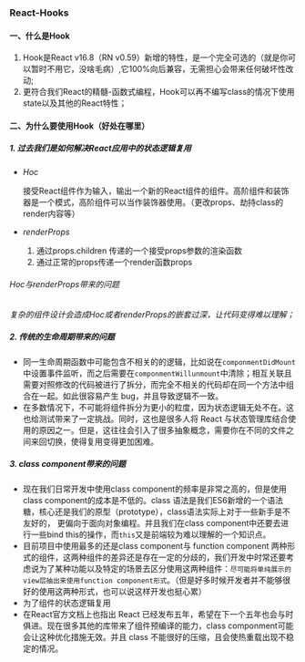 ### React-Hooks

#### 一、什么是Hook 

1. Hook是React v16.8（RN v0.59）新增的特性，是一个完全可选的（就是你可以暂时不用它，没啥毛病）,它100%向后兼容，无需担心会带来任何破坏性改动;
2. 更符合我们React的精髓-函数式编程，Hook可以再不编写class的情况下使用state以及其他的React特性；

#### 二、为什么要使用Hook（好处在哪里）

##### 1. 过去我们是如何解决React应用中的状态逻辑复用

- *Hoc* 

  接受React组件作为输入，输出一个新的React组件的组件。高阶组件和装饰器是一个模式，高阶组件可以当作装饰器使用。（更改props、劫持class的render内容等）

- *renderProps*

  1. 通过props.children 传递的一个接受props参数的渲染函数
  2. 通过正常的props传递一个render函数props

###### Hoc与renderProps带来的问题	

*复杂的组件设计会造成Hoc或者renderProps的嵌套过深，让代码变得难以理解；*

##### 2.  传统的生命周期带来的问题

- 同一生命周期函数中可能包含不相关的的逻辑，比如说在`componmentDidMount`中设置事件监听，而之后需要在`componmentWillunmount`中清除；相互关联且需要对照修改的代码被进行了拆分，而完全不相关的代码却在同一个方法中组合在一起。如此很容易产生 bug，并且导致逻辑不一致。
- 在多数情况下，不可能将组件拆分为更小的粒度，因为状态逻辑无处不在。这也给测试带来了一定挑战。同时，这也是很多人将 React 与状态管理库结合使用的原因之一。但是，这往往会引入了很多抽象概念，需要你在不同的文件之间来回切换，使得复用变得更加困难。

##### 3. class component带来的问题

- 现在我们日常开发中使用class component的频率是非常之高的，但是使用class component的成本是不低的。class 语法是我们ES6新增的一个语法糖，核心还是我们的原型（prototype），class语法实际上对于一些新手是不友好的， 更偏向于面向对象编程。并且我们在class component中还要去进行一些bind this的操作，而`this`又是前端较为难以理解的一个知识点。
- 目前项目中使用最多的还是class component与 function component 两种形式的组件，这两种组件的差异还是存在一定的分歧的，我们开发中时常还要考虑说为了某种功能以及特定的场景去区分使用这两种组件：`尽可能将单纯展示的view层抽出来使用function component形式`。（但是好多时候开发者并不能够很好的使用这两种形式，也可以说这样开发也挺心累）
- 为了组件的状态逻辑复用
- 在React官方文档上也指出 React 已经发布五年，希望在下一个五年也会与时俱进。现在很多其他的库带来了组件预编译的能力，class componment可能会让这种优化措施无效。并且 class 不能很好的压缩，且会使热重载出现不稳定的情况。











